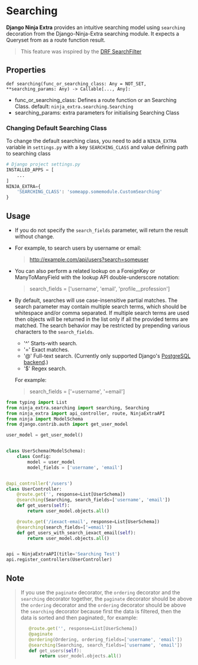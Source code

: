 # **Searching**

**Django Ninja Extra** provides an intuitive searching model using `searching` decoration from the Django-Ninja-Extra searching module. It expects a Queryset from as a route function result.

> This feature was inspired by the [DRF SearchFilter](https://www.django-rest-framework.org/api-guide/filtering/#searchfilter)

## **Properties**

`def searching(func_or_searching_class: Any = NOT_SET, **searching_params: Any) -> Callable[..., Any]:`

- func_or_searching_class: Defines a route function or an Searching Class. default: `ninja_extra.searching.Searching`
- searching_params: extra parameters for initialising Searching Class

### Changing Default Searching Class

To change the default searching class, you need to add a `NINJA_EXTRA` variable in `settings.py` with a key `SEARCHING_CLASS` and value defining path to searching class

```python
# Django project settings.py
INSTALLED_APPS = [
    ...
]
NINJA_EXTRA={
    'SEARCHING_CLASS': 'someapp.somemodule.CustomSearching'
}
```

## **Usage**

- If you do not specify the `search_fields` parameter, will return the result without change.
- For example, to search users by username or email:
  > http://example.com/api/users?search=someuser
- You can also perform a related lookup on a ForeignKey or ManyToManyField with the lookup API double-underscore notation:
  > search_fields = ['username', 'email', 'profile__profession']
- By default, searches will use case-insensitive partial matches.  The search parameter may contain multiple search terms, which should be whitespace and/or comma separated.  If multiple search terms are used then objects will be returned in the list only if all the provided terms are matched. The search behavior may be restricted by prepending various characters to the `search_fields`.

  * '^' Starts-with search.
  * '=' Exact matches.
  * '@' Full-text search.  (Currently only supported Django's [PostgreSQL backend](https://docs.djangoproject.com/en/stable/ref/contrib/postgres/search/).)
  * '$' Regex search.

  For example:

    > search_fields = ['=username', '=email']

```python
from typing import List
from ninja_extra.searching import searching, Searching
from ninja_extra import api_controller, route, NinjaExtraAPI
from ninja import ModelSchema
from django.contrib.auth import get_user_model

user_model = get_user_model()


class UserSchema(ModelSchema):
    class Config:
        model = user_model
        model_fields = ['username', 'email']


@api_controller('/users')
class UserController:
    @route.get('', response=List[UserSchema])
    @searching(Searching, search_fields=['username', 'email'])
    def get_users(self):
        return user_model.objects.all()

    @route.get('/iexact-email', response=List[UserSchema])
    @searching(search_fields=['=email'])
    def get_users_with_search_iexact_email(self):
        return user_model.objects.all()


api = NinjaExtraAPI(title='Searching Test')
api.register_controllers(UserController)
```

## Note

> If you use the `paginate` decorator, the `ordering` decorator and the `searching` decorator together, the `paginate` decorator should be above the `ordering` decorator and the `ordering` decorator should be above the `searching` decorator because first the data is filtered, then the data is sorted and then paginated:, for example:
>
> ```python
>    @route.get('', response=List[UserSchema])
>    @paginate
>    @ordering(Ordering, ordering_fields=['username', 'email'])
>    @searching(Searching, search_fields=['username', 'email'])
>    def get_users(self):
>        return user_model.objects.all()
> ```

